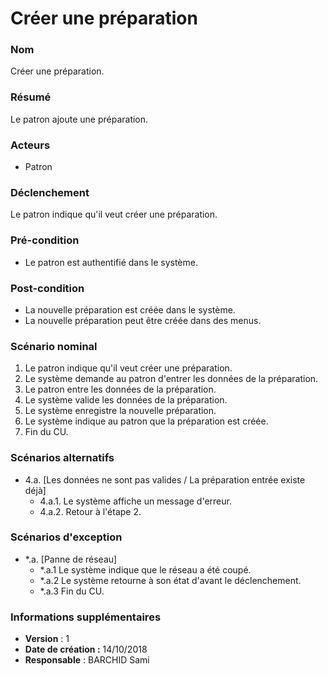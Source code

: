 # Créer une préparation

### Nom
Créer une préparation.

### Résumé
Le patron ajoute une préparation.

### Acteurs
- Patron

### Déclenchement
Le patron indique qu'il veut créer une préparation.

### Pré-condition
- Le patron est authentifié dans le système.

### Post-condition
- La nouvelle préparation est créée dans le système.
- La nouvelle préparation peut être créée dans des menus.

### Scénario nominal
1. Le patron indique qu'il veut créer une préparation.
2. Le système demande au patron d'entrer les données de la préparation.
3. Le patron entre les données de la préparation.
4. Le système valide les données de la préparation.
5. Le système enregistre la nouvelle préparation.
6. Le système indique au patron que la préparation est créée.
7. Fin du CU.

### Scénarios alternatifs
- 4.a. [Les données ne sont pas valides / La préparation entrée existe déjà]
	- 4.a.1. Le système affiche un message d'erreur.
	- 4.a.2. Retour à l'étape 2.

### Scénarios d'exception
- \*.a. [Panne de réseau]
	- \*.a.1 Le système indique que le réseau a été coupé.
	- \*.a.2 Le système retourne à son état d'avant le déclenchement.
	- \*.a.3 Fin du CU.

### Informations supplémentaires
- **Version** : 1
- **Date de création :** 14/10/2018
- **Responsable** : BARCHID Sami
